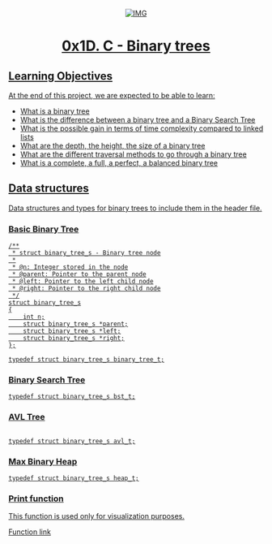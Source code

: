 <!-- repo image -->
<br />
<div align="center">
  <a href="https://github.com/github_username/repo_name">
    <img src="https://github.com/Abubacer/README-Template/blob/master/images/banner.png" alt="IMG" 
  </a>

<h1 align="center">0x1D. C - Binary trees</h1>
<div align="left">

## Learning Objectives

At the end of this project, we are expected to be able to learn:

- What is a binary tree
- What is the difference between a binary tree and a Binary Search Tree
- What is the possible gain in terms of time complexity compared to linked lists
- What are the depth, the height, the size of a binary tree
- What are the different traversal methods to go through a binary tree
- What is a complete, a full, a perfect, a balanced binary tree

## Data structures

Data structures and types for binary trees to include them in the header file.

### Basic Binary Tree
```
/**
 * struct binary_tree_s - Binary tree node
 *
 * @n: Integer stored in the node
 * @parent: Pointer to the parent node
 * @left: Pointer to the left child node
 * @right: Pointer to the right child node
 */
struct binary_tree_s
{
    int n;
    struct binary_tree_s *parent;
    struct binary_tree_s *left;
    struct binary_tree_s *right;
};

typedef struct binary_tree_s binary_tree_t;

```

### Binary Search Tree
```
typedef struct binary_tree_s bst_t;
```

### AVL Tree
```

typedef struct binary_tree_s avl_t;
```

### Max Binary Heap
```
typedef struct binary_tree_s heap_t;
```

### Print function
This function is used only for visualization purposes.

[Function link](https://github.com/alx-tools/0x1C.c)

</div>
